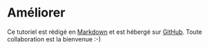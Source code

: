 
# Améliorer #

Ce tutoriel est rédigé en [Markdown](https://daringfireball.net/projects/markdown/) et est hébergé sur [GitHub](https://github.com/motet-a/liblapin-doc). Toute collaboration est la bienvenue :-)

